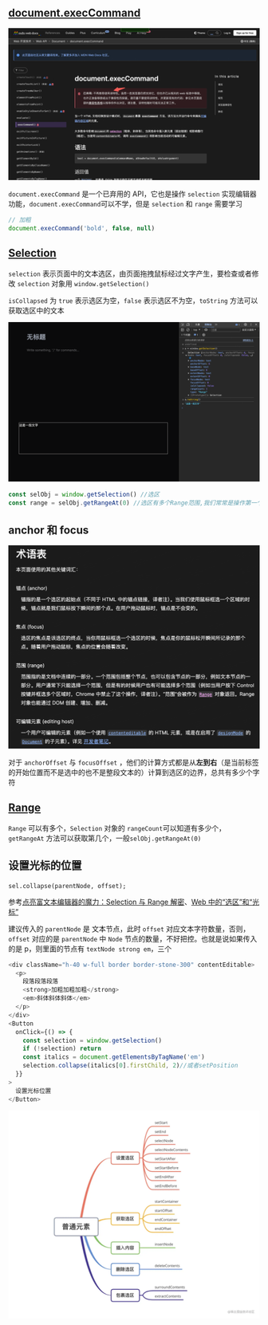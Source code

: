 ## [document.execCommand](https://developer.mozilla.org/zh-CN/docs/Web/API/Document/execCommand)

![alt text](selection-1.png)

`document.execCommand` 是一个已弃用的 API，它也是操作 `selection` 实现编辑器功能，`document.execCommand`可以不学，但是 `selection` 和 `range` 需要学习

```js
// 加粗
document.execCommand('bold', false, null)
```

## [Selection](https://developer.mozilla.org/zh-CN/docs/Web/API/Selection)

`selection` 表示页面中的文本选区，由页面拖拽鼠标经过文字产生，要检查或者修改 `selection` 对象用 `window.getSelection()`

`isCollapsed` 为 `true` 表示选区为空，`false` 表示选区不为空，`toString` 方法可以获取选区中的文本

![alt text](selection-2.png)

```js
const selObj = window.getSelection() //选区
const range = selObj.getRangeAt(0) //选区有多个Range范围,我们常常是操作第一个
```

## anchor 和 focus

![alt text](selection-3.png)

对于 `anchorOffset` 与 `focusOffset` ，他们的计算方式都是从**左到右**（是当前标签的开始位置而不是选中的也不是整段文本的）计算到选区的边界，总共有多少个字符

## [Range](https://developer.mozilla.org/zh-CN/docs/Web/API/Range)

`Range` 可以有多个，`Selection` 对象的 `rangeCount`可以知道有多少个，`getRangeAt` 方法可以获取第几个，一般`selObj.getRangeAt(0)`

## 设置光标的位置

`sel.collapse(parentNode, offset);`

参考[点亮富文本编辑器的魔力：Selection 与 Range 解密](https://juejin.cn/post/7284545971609305145)、[Web 中的“选区”和“光标”](https://juejin.cn/post/7068232010304585741#heading-7)

建议传入的 `parentNode` 是 文本节点，此时 `offset` 对应文本字符数量，否则，`offset` 对应的是 `parentNode` 中 `Node` 节点的数量，不好把控。也就是说如果传入的是 p，则里面的节点有 `textNode strong em`，三个

```js
<div className="h-40 w-full border border-stone-300" contentEditable>
  <p>
    段落段落段落
    <strong>加粗加粗加粗</strong>
    <em>斜体斜体斜体</em>
  </p>
</div>
<Button
  onClick={() => {
    const selection = window.getSelection()
    if (!selection) return
    const italics = document.getElementsByTagName('em')
    selection.collapse(italics[0].firstChild, 2)//或者setPosition
  }}
>
  设置光标位置
</Button>
```

![alt text](selection-4.png)
